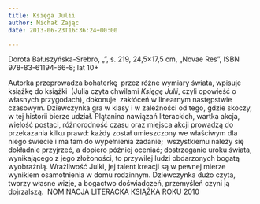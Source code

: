 ```yaml
---
title: Księga Julii
author: Michał Zając
date: 2013-06-23T16:36:24+00:00

---
```

Dorota Bałuszyńska-Srebro, „”, s. 219, 24,5&#215;17,5 cm, „Novae Res”, ISBN 978-83-61194-66-8; lat 10+


  Autorka przeprowadza bohaterkę  przez różne wymiary świata, wpisuje książkę do książki  (Julia czyta chwilami <i>Księgę Julii</i>, czyli opowieść o własnych przygodach), dokonuje  zakłóceń w linearnym następstwie czasowym. Dziewczynka gra w klasy i w zależności od tego, gdzie skoczy, w tej historii bierze udział. Plątanina nawiązań literackich, wartka akcja, wielość postaci, różnorodność czasu oraz miejsca akcji prowadzą do przekazania kilku prawd: każdy został umieszczony we właściwym dla niego świecie i ma tam do wypełnienia zadanie;  wszystkiemu należy się dokładnie przyjrzeć, a dopiero później oceniać; dostrzeganie uroku świata, wynikającego z jego złożoności, to przywilej ludzi obdarzonych bogatą wyobraźnią. Wrażliwość Julki, jej talent kreacji są w pewnej mierze  wynikiem osamotnienia w domu rodzinnym. Dziewczynka dużo czyta, tworzy własne wizje, a bogactwo doświadczeń, przemyśleń czyni ją dojrzalszą.
 NOMINACJA LITERACKA KSIĄŻKA ROKU 2010
